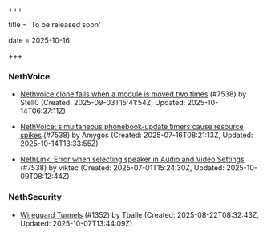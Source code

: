 +++

title = 'To be released soon'

date = 2025-10-16

+++

### NethVoice

- [Nethvoice clone fails when a module is moved two times](https://github.com/NethServer/dev/issues/7616) (#7538) by Stell0 (Created: 2025-09-03T15:41:54Z, Updated: 2025-10-14T06:37:11Z)

- [NethVoice: simultaneous phonebook-update timers cause resource spikes](https://github.com/NethServer/dev/issues/7555) (#7538) by Amygos (Created: 2025-07-16T08:21:13Z, Updated: 2025-10-14T13:33:55Z)

- [NethLink: Error when selecting speaker in Audio and Video Settings](https://github.com/NethServer/dev/issues/7538) (#7538) by viktec (Created: 2025-07-01T15:24:30Z, Updated: 2025-10-09T08:12:44Z)

### NethSecurity

- [Wireguard Tunnels](https://github.com/NethServer/nethsecurity/issues/1352) (#1352) by Tbaile (Created: 2025-08-22T08:32:43Z, Updated: 2025-10-07T13:44:09Z)

